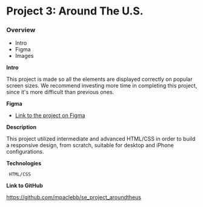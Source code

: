 # Project 3: Around The U.S.

### Overview

- Intro
- Figma
- Images

**Intro**

This project is made so all the elements are displayed correctly on popular screen sizes. We recommend investing more time in completing this project, since it's more difficult than previous ones.

**Figma**

- [Link to the project on Figma](https://www.figma.com/file/ii4xxsJ0ghevUOcssTlHZv/Sprint-3%3A-Around-the-US?node-id=0%3A1)

**Description**

This project utilized intermediate and advanced HTML/CSS in order to build a responsive design, from scratch, suitable for desktop and iPhone configurations.

**Technologies**

     HTML/CSS

**Link to GitHub**

https://github.com/mpaclebb/se_project_aroundtheus
